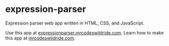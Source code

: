 # expression-parser

Expression parser web app written in HTML, CSS, and JavaScript.

Use this app at [expressionparser.mrcodeswildride.com](https://expressionparser.mrcodeswildride.com/).
Learn how to make this app at [mrcodeswildride.com](https://www.mrcodeswildride.com/).